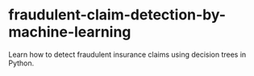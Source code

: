 # fraudulent-claim-detection-by-machine-learning
 Learn how to detect fraudulent insurance claims using decision trees in Python.
